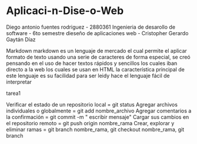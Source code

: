 # Aplicaci-n-Dise-o-Web
Diego antonio fuentes rodriguez - 2880361
Ingenieria de desarollo de software - 6to semestre
dieseño de aplicaciones web - Cristopher Gerardo Gaytán Díaz

Markdown
markdown es un lenguaje de mercado el cual permite el aplicar formato de texto usando
una serie de caracteres de forma especial, se creó pensando en el uso de hacer textos rápidos y
sencillos los cuales iban directo a la web los cuales se usan en HTML
la característica principal de este lenguaje es su facilidad para ser leidy hace el lenguaje fácil de interpretar 

tarea1

Verificar el estado de un repositorio local = git status
Agregar archivos individuales o globalmente = git add nombre_archivo
Agregar comentarios a la confirmación = git commit -m " escribir mensaje"
Cargar sus cambios en el repositorio remoto = git push origin nombre_rama
Crear, explorar y eliminar ramas = git branch nombre_rama, git checkout nombre_rama, git branch
